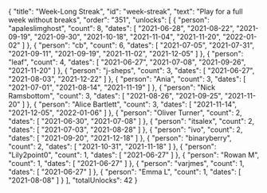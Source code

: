 {
  "title": "Week-Long Streak",
  "id": "week-streak",
  "text": "Play for a full week without breaks",
  "order": "351",
  "unlocks": [
    {
      "person": "apaleslimghost",
      "count": 8,
      "dates": [
        "2021-06-28",
        "2021-08-22",
        "2021-09-19",
        "2021-09-30",
        "2021-10-18",
        "2021-11-04",
        "2021-11-20",
        "2022-01-02"
      ]
    },
    {
      "person": "cb",
      "count": 6,
      "dates": [
        "2021-07-05",
        "2021-07-31",
        "2021-09-11",
        "2021-09-19",
        "2021-11-02",
        "2021-12-05"
      ]
    },
    {
      "person": "leaf",
      "count": 4,
      "dates": [
        "2021-06-27",
        "2021-07-08",
        "2021-09-26",
        "2021-11-20"
      ]
    },
    {
      "person": "j-sheps",
      "count": 3,
      "dates": [
        "2021-06-27",
        "2021-08-03",
        "2021-12-22"
      ]
    },
    {
      "person": "Ania",
      "count": 3,
      "dates": [
        "2021-07-01",
        "2021-08-14",
        "2021-11-19"
      ]
    },
    {
      "person": "Nick Ramsbottom",
      "count": 3,
      "dates": [
        "2021-08-26",
        "2021-09-25",
        "2021-11-20"
      ]
    },
    {
      "person": "Alice Bartlett",
      "count": 3,
      "dates": [
        "2021-11-14",
        "2021-12-05",
        "2022-01-06"
      ]
    },
    {
      "person": "Oliver Turner",
      "count": 2,
      "dates": [
        "2021-06-30",
        "2021-07-08"
      ]
    },
    {
      "person": "itsalex",
      "count": 2,
      "dates": [
        "2021-07-03",
        "2021-08-28"
      ]
    },
    {
      "person": "ivo",
      "count": 2,
      "dates": [
        "2021-09-20",
        "2021-12-18"
      ]
    },
    {
      "person": "binaryberry",
      "count": 2,
      "dates": [
        "2021-10-31",
        "2021-11-18"
      ]
    },
    {
      "person": "Lily2point0",
      "count": 1,
      "dates": [
        "2021-06-27"
      ]
    },
    {
      "person": "Rowan M",
      "count": 1,
      "dates": [
        "2021-06-27"
      ]
    },
    {
      "person": "varjmes",
      "count": 1,
      "dates": [
        "2021-06-27"
      ]
    },
    {
      "person": "Emma L",
      "count": 1,
      "dates": [
        "2021-08-08"
      ]
    }
  ],
  "totalUnlocks": 42
}